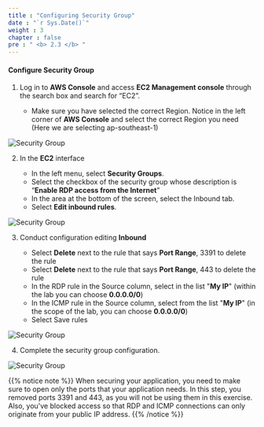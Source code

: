 ```yaml
---
title : "Configuring Security Group"
date : "`r Sys.Date()`"
weight : 3
chapter : false
pre : " <b> 2.3 </b> "
---
```


#### Configure Security Group

1. Log in to **AWS Console** and access **EC2 Management console** through the search box and search for “EC2”.

   - Make sure you have selected the correct Region. Notice in the left corner of **AWS Console** and select the correct Region you need (Here we are selecting ap-southeast-1)


![Security Group](/images/2.3-SecurityGroup/0001.png?featherlight=false&width=90pc)

2. In the **EC2** interface

   - In the left menu, select **Security Groups**.
   - Select the checkbox of the security group whose description is “**Enable RDP access from the Internet**”
   - In the area at the bottom of the screen, select the Inbound tab.
   - Select **Edit inbound rules**.

![Security Group](/images/2.3-SecurityGroup/0002.png?featherlight=false&width=90pc)

3. Conduct configuration editing **Inbound**

   - Select **Delete** next to the rule that says **Port Range**, 3391 to delete the rule
   - Select **Delete** next to the rule that says **Port Range**, 443 to delete the rule
   - In the RDP rule in the Source column, select in the list "**My IP**" (within the lab you can choose **0.0.0.0/0**)
   - In the ICMP rule in the Source column, select from the list "**My IP**" (in the scope of the lab, you can choose **0.0.0.0/0**)
   - Select Save rules

![Security Group](/images/2.3-SecurityGroup/0003.png?featherlight=false&width=90pc)

4. Complete the security group configuration.

![Security Group](/images/2.3-SecurityGroup/0004.png?featherlight=false&width=90pc)

{{% notice note %}}
When securing your application, you need to make sure to open only the ports that your application needs. In this step, you removed ports 3391 and 443, as you will not be using them in this exercise. Also, you've blocked access so that RDP and ICMP connections can only originate from your public IP address.
{{% /notice %}}